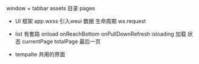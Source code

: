 window + tabbar
assets 目录 pages

- UI 框架
app.wxss 引入weui
数据
生命周期 wx.request

- list 有套路
 onload onReachBottom onPullDownRefresh
 isloading 加载 状态
 currentPage
 totalPage 最后一页

- tempalte
    共用的界面
    <tempalte data={{}} />
    <tempalte name = "loading" />
